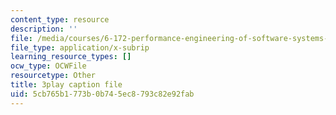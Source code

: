 ```yaml
---
content_type: resource
description: ''
file: /media/courses/6-172-performance-engineering-of-software-systems-fall-2018/5cb765b1773b0b745ec8793c82e92fab_bd-mavr5YlA.srt
file_type: application/x-subrip
learning_resource_types: []
ocw_type: OCWFile
resourcetype: Other
title: 3play caption file
uid: 5cb765b1-773b-0b74-5ec8-793c82e92fab
---
```

